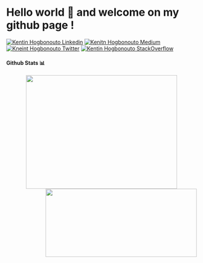 # Hello world 👋 and welcome on my github page !

[![Kentin Hogbonouto Linkedin](https://img.shields.io/badge/LinkedIn-0077B5?style=for-the-badge&logo=linkedin&logoColor=white)](https://www.linkedin.com/in/zinsou-kentin-hogbonouto-238819198/)
[![Kenitn Hogbonouto Medium](https://img.shields.io/badge/Medium-000000?style=for-the-badge&logo=medium&logoColor=white)](https://medium.com/@kentinhogbonouto1)
[![Kneint Hogbonouto Twitter](https://img.shields.io/badge/Twitter-1DA1F2?style=for-the-badge&logo=twitter&logoColor=white)](https://twitter.com/KentinZinsou)
[![Kentin Hogbonouto StackOverflow](https://img.shields.io/badge/StackOverflow-F48024?style=for-the-badge&logo=stackoverflow&logoColor=white)](https://stackoverflow.com/users/15492572/kentinhogbonouto)

#### Github Stats 📊

<div align="center">
  <a href="#">
    <img height="300px" width="400px" src="https://github-readme-stats.vercel.app/api?username=kentinHogbonouto&show_icons=true&theme=jolly&layout=compact" />
  </a>
  <a href="#">
    <img height="180px" width="400px" align="right" src="https://github-readme-stats.vercel.app/api/top-langs/?username=kentinHogbonouto&langs_count=8&theme=jolly&layout=light" />
  </a>
</div>
